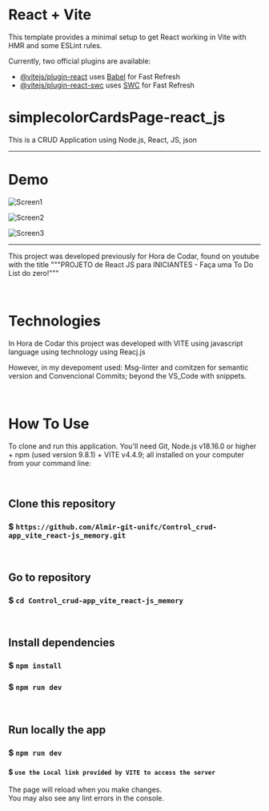 # React + Vite

This template provides a minimal setup to get React working in Vite with HMR and some ESLint rules.

Currently, two official plugins are available:

- [@vitejs/plugin-react](https://github.com/vitejs/vite-plugin-react/blob/main/packages/plugin-react/README.md) uses [Babel](https://babeljs.io/) for Fast Refresh
- [@vitejs/plugin-react-swc](https://github.com/vitejs/vite-plugin-react-swc) uses [SWC](https://swc.rs/) for Fast Refresh



# simplecolorCardsPage-react_js

This is a CRUD Application using Node.js, React, JS, json

---------------------------------------------------------------------------------------------------------


# Demo
![Screen1]()

![Screen2]()

![Screen3]()

--------------------------------------------------------------------------------------

This project was developed previously for Hora de Codar, found on youtube with the title """PROJETO de React JS para INICIANTES - Faça uma To Do List do zero!"""


&nbsp;
# Technologies
In Hora de Codar this project was developed with VITE using javascript language using technology using Reacj.js

However, in my devepoment used:
Msg-linter and comitzen for semantic version and Convencional Commits;  beyond the VS_Code with snippets.

 
 
&nbsp;
# How To Use

To clone and run this application. You'll need Git, Node.js v18.16.0 or higher + npm (used version 9.8.1) + VITE v4.4.9; all installed on your computer from your command line:


&nbsp;
## Clone this repository
### $ `https://github.com/Almir-git-unifc/Control_crud-app_vite_react-js_memory.git`


&nbsp;
## Go to repository
### $ `cd Control_crud-app_vite_react-js_memory`


&nbsp;
## Install dependencies
### $ `npm install`

### $ `npm run dev`


&nbsp;
## Run locally the app
### $ `npm run dev`
#### $ `use the Local link provided by VITE to access the server`



The page will reload when you make changes.\
You may also see any lint errors in the console.
